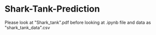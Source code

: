 # Shark-Tank-Prediction

Please look at "Shark_tank".pdf before looking at .ipynb file and data as "shark_tank_data".csv
